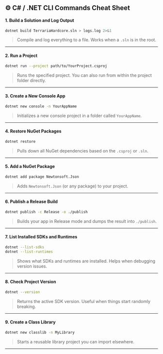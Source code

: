 ## ⚙️ **C# / .NET CLI Commands Cheat Sheet**

#### **1. Build a Solution and Log Output**
```sh
dotnet build TerrariaHardcore.sln > logs.log 2>&1
```
> Compile and log everything to a file. Works when a `.sln` is in the root.

---

#### **2. Run a Project**
```sh
dotnet run --project path/to/YourProject.csproj
```
> Runs the specified project. You can also run from within the project folder directly.

---

#### **3. Create a New Console App**
```sh
dotnet new console -n YourAppName
```
> Initializes a new console project in a folder called `YourAppName`.

---

#### **4. Restore NuGet Packages**
```sh
dotnet restore
```
> Pulls down all NuGet dependencies based on the `.csproj` or `.sln`.

---

#### **5. Add a NuGet Package**
```sh
dotnet add package Newtonsoft.Json
```
> Adds `Newtonsoft.Json` (or any package) to your project.

---

#### **6. Publish a Release Build**
```sh
dotnet publish -c Release -o ./publish
```
> Builds your app in Release mode and dumps the result into `./publish`.

---

#### **7. List Installed SDKs and Runtimes**
```sh
dotnet --list-sdks
dotnet --list-runtimes
```
> Shows what SDKs and runtimes are installed. Helps when debugging version issues.

---

#### **8. Check Project Version**
```sh
dotnet --version
```
> Returns the active SDK version. Useful when things start randomly breaking.

---

#### **9. Create a Class Library**
```sh
dotnet new classlib -n MyLibrary
```
> Starts a reusable library project you can import elsewhere.

---
